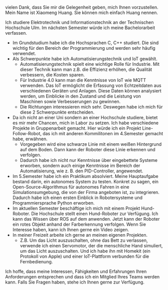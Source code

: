 vielen Dank, dass Sie mir die Gelegenheit geben, mich Ihnen vorzustellen. Mein Name ist Xiaomeng Huang. Sie können mich einfach Huang nennen. 

Ich studiere Elektrotechnik und Informationstechnik an der Technischen Hochschule Ulm. Im nächsten Semester würde ich meine Bachelorarbeit verfassen. 

- Im Grundstudium habe ich die Hochsprachen C, C++ studiert. Die sind wichtig für den Bereich der Programmierung und werden sehr häufig verwendet. 
- Als Schwerpunkte habe ich Automatisierungstechnik und IoT gewählt. 
	- Automatisierungstechnik spielt eine wichtige Rolle für Industrie. Mit dieser Technik kann man z.B. die Effizienz erhöhen,  die Qualität verbessern, die Kosten sparen. 
	- Für Industrie 4.0 kann man die Kenntnisse von IoT wie MQTT verwenden. Das IoT ermöglicht die Erfassung von Echtzeitdaten aus verschiedenen Geräten und Anlagen. Diese Daten können analysiert werden, um Einblicke in den Zustand und die Leistung von Maschinen sowie Verbesserungen zu gewinnen. 
	- Die Richtungen interessieren mich sehr. Deswegen habe ich mich für diese 2 Schwerpunkte entscheiden. 
- Da ich nicht an einer Uni sondern an einer Hochschule studiere, bietet es mir mehr Chancen, mich in Labor zu setzen. Ich habe verschiedene Projekte in Gruppenarbeit gemacht. Hier würde ich ein Projekt Line-Follow-Robot, das ich mit anderen Kommilitonen im 4.Semester gemacht habe, erwähnen. 
	- Vorgegeben wird eine schwarze Linie mit einem weißen Hintergrund auf dem Boden. Dann kann der Roboter diese Linie erkennen und verfolgen. 
	- Dadurch habe ich nicht nur Kenntnisse über eingebettete Systeme erworben, sondern auch einige Kenntnisse im Bereich der Automatisierung, wie z. B. den PID-Controller, angewendet. 
- Im 5.Semester habe ich ein Praktikum absolviert. Meine Hauptaufgabe bestand darin, ein autonomes System zu testen. Konkret zu sagen, ein Open-Source-Algorithmus für autonomes Fahren in eine Simulationsumgebung, die von der Firma angeboten ist, zu integrieren. Dadurch habe ich einen ersten Einblick in Robotersysteme und Programmiersprache Python erworben. 
- Im aktuellen Semester beschäftige ich mich mit einem Projekt Hund-Roboter. Die Hochschule stellt einen Hund-Roboter zur Verfügung. Ich kann das Wissen über ROS auf dem anwenden. Jetzt kann der Roboter ein rotes Objekt anhand der Farberkennung verfolgen. Wenn Sie Interesse haben, kann ich Ihnen gerne ein Video zeigen. 
- In meiner Freizeit arbeite ich gerne an meinen eigenen Projekten.
	- Z.B. Um das Licht auszuschalten, ohne das Bett zu verlassen, verwende ich einen Servomotor, der die menschliche Hand simuliert, um das Licht auszuschalten. Und ich habe ihn mit Homekit (ein Protokoll von Apple) und einer IoT-Plattform verbunden für die Fernbedienung. 

Ich hoffe, dass meine Interessen, Fähigkeiten und Erfahrungen Ihren Anforderungen entsprechen und dass ich ein Mitglied Ihres Teams werden kann. Falls Sie Fragen haben, stehe ich Ihnen gerne zur Verfügung. 